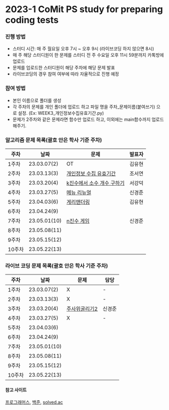 # 2023-1 CoMit PS study for preparing coding tests
### 진행 방법
- 스터디 시간: 매 주 월요일 오후 7시 ~ 오후 9시 (라이브코딩 하지 않으면 8시)
- 매 주 해당 스터디원이 한 문제를 스터디 전 주 수요일 오후 11시 59분까지 카톡방에 업로드
- 문제를 업로드한 스터디원이 해당 주차에 해당 문제 발표
- 라이브코딩의 경우 참여 여부에 따라 자율적으로 진행 예정

### 참여 방법
- 본인 이름으로 폴더를 생성
- 각 주차의 문제를 개인 폴더에 업로드 하고 파일 명을 주차_문제이름(붙여쓰기) 으로 설정. (Ex: WEEK3_개인정보수집유효기간.py)
- 문제가 2주차와 같은 문제라면 함수만 업로드 하고, 이외에는 main함수까지 업로드 해주기.

### 알고리즘 문제 목록(괄호 안은 학사 기준 주차)
| **주차**  | **날짜**      | **문제**                                                                                       | **발표자** |
|-----------|---------------|-----------------------------------------------------------------------------------------------|------------|
| 1주차     | 23.03.07(2)   | OT                                                                                            | 김유현     |
| 2주차     | 23.03.13(3)   | [개인정보 수집 유효기간](https://school.programmers.co.kr/learn/courses/30/lessons/150370)      | 조서연     |
| 3주차     | 23.03.20(4)   | [k진수에서 소수 개수 구하기](https://school.programmers.co.kr/learn/courses/30/lessons/92335)   | 서강덕     |
| 4주차     | 23.03.27(5)   | [메뉴 리뉴얼](https://school.programmers.co.kr/learn/courses/30/lessons/72411)                 | 신경준     |
| 5주차     | 23.04.03(6)   | [게리맨더링](https://www.acmicpc.net/problem/17471)                                            | 김유현     |
| 6주차     | 23.04.24(9)   |                                                                                               |            |
| 7주차     | 23.05.01(10)  | [n진수 게임](https://school.programmers.co.kr/learn/courses/30/lessons/17687#)                 | 신경준           |
| 8주차     | 23.05.08(11)  |                                                                                               |            |
| 9주차     | 23.05.15(12)  |                                                                                               |            |
| 10주차    | 23.05.22(13)  |                                                                                               |            |


### 라이브 코딩 문제 목록(괄호 안은 학사 기준 주차)
| **주차**  | **날짜**      | **문제**                                                                                 |  **담당**  |
|-----------|---------------|------------------------------------------------------------------------------------------|------------|
| 1주차     | 23.03.07(2)   | X                                                                                        |   -        |
| 2주차     | 23.03.13(3)   | X                                                                                        |   -        |
| 3주차     | 23.03.20(4)   | [주사위굴리기2](https://www.acmicpc.net/problem/23288)                                    | 신경준      |
| 4주차     | 23.03.27(5)   | X                                                                                        |   -        |
| 5주차     | 23.04.03(6)   |                                                                                          |            |
| 6주차     | 23.04.24(9)   |                                                                                          |            |
| 7주차     | 23.05.01(10)  |                                                                                          |            |
| 8주차     | 23.05.08(11)  |                                                                                          |            |
| 9주차     | 23.05.15(12)  |                                                                                          |            |
| 10주차    | 23.05.22(13)  |                                                                                          |            |


#### 참고 사이트
[프로그래머스](https://programmers.co.kr/learn/challenges), [백준](https://www.acmicpc.net/), [solved.ac](https://solved.ac/)
